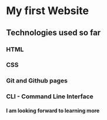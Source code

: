 # My first Website 

## Technologies used so far 

### HTML

### CSS

### Git and Github pages

### CLI - Command Line Interface

#### I am looking forward to learning more 



